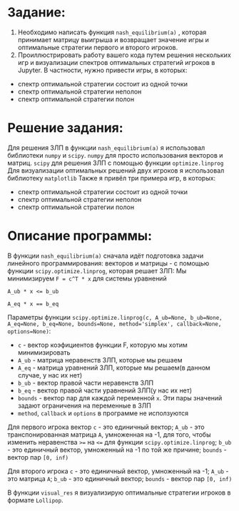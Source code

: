 # Задание:
1. Необходимо написать функция `nash_equilibrium(a)` , которая принимает
матрицу выигрыша и возвращает значение игры и оптимальные стратегии первого и
второго игроков.
2. Проиллюстрировать работу вашего кода путем решения нескольких игр и визуализации спектров оптимальных стратегий игроков в Jupyter. В частности, нужно привести игры, в которых:
- спектр оптимальной стратегии состоит из одной точки
- спектр оптимальной стратегии неполон
- спектр оптимальной стратегии полон

# Решение задания:
Для решения ЗЛП в функции `nash_equilibrium(a)` я использовал библиотеки `numpy` и `scipy`. `numpy` для просто использования векторов и матриц. `scipy` для решения ЗЛП с помощью функции `optimize.linprog` 
Для визуализации оптимальных решений двух игроков я использовал библиотеку `matplotlib`
Также я привёл три примера игр, в которых:
- спектр оптимальной стратегии состоит из одной точки
- спектр оптимальной стратегии неполон
- спектр оптимальной стратегии полон

# Описание программы:
В функции `nash_equilibrium(a)` сначала идёт подготовка задачи линейного программирования: векторов и матрицы - с помощью функции `scipy.optimize.linprog`, которая решает ЗЛП:
Мы минимизируем `F = c^T * x` для системы уравнений  

`A_ub * x <= b_ub`

`A_eq * x == b_eq`

Параметры функции `scipy.optimize.linprog(c, A_ub=None, b_ub=None, A_eq=None, b_eq=None, bounds=None, method='simplex', callback=None, options=None)`:
- `с` - вектор коэфициентов функции F, которую мы хотим минимизировать
- `A_ub` - матрица неравенств ЗЛП, которые мы решаем
- `A_eq` - матрица уравнений ЗЛП, которые мы решаем(в данном случае, у нас их нет)
- `b_ub` - вектор правой части неравенств ЗЛП
- `b_eq` - вектор правой части уравнений ЗЛП(у нас их нет)
- `bounds` - вектор пар для каждой переменной `x`. Эти пары значений задают ограничения на переменные в ЗЛП
- `method`, `callback` и `options` в программе не исползуются

Для первого игрока вектор `с` - это единичный вектор; `A_ub` - это транспонированная матрица `A`, умноженная на -1, для того, чтобы изменить неравенства `>=` на `<=` для функции `scipy.optimize.linprog`; `b_ub` - это единичный вектор, умноженный на -1 по той же причине; `bounds` - вектор пар `[0, inf)`

Для второго игрока `с` - это единичный вектор, умноженный на -1; `A_ub` - это матрица `A`; `b_ub` - это единичный вектор; `bounds` - вектор пар `[0, inf)`

В функции `visual_res` я визуализирую оптимальные стратегии игроков в формате `Lollipop`.
